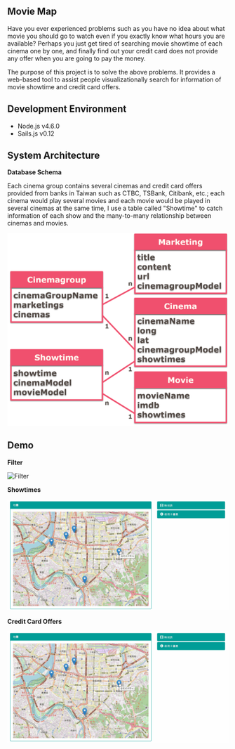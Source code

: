 


## Movie Map

Have you ever experienced problems such as you have no idea about what movie you should go to watch even if you exactly know what hours you are available? Perhaps you just get tired of searching movie showtime of each cinema one by one, and finally find out your credit card does not provide any offer when you are going to pay the money.

The purpose of this project is to solve the above problems. It provides a web-based tool to assist people visualizationally search for information of movie showtime and credit card offers.



## Development Environment
- Node.js v4.6.0
- Sails.js v0.12



## System Architecture
**Database Schema**

Each cinema group contains several cinemas and credit card offers provided from banks in Taiwan such as CTBC, TSBank, Citibank, etc.; each cinema would play several movies and each movie would be played in several cinemas at the same time, I use a table called "Showtime" to catch information of each show and the many-to-many relationship between cinemas and movies.

<img alt="Database Schema" src="/assets/images/ERD.png" title="Database Schema" width="600"/>



## Demo
**Filter**

<img alt="Filter" src="/assets/images/Filter.gif" title="Filter" width="800"/>

**Showtimes**

<img alt="Showtimes" src="/assets/images/Showtimes.gif" title="Showtimes" width="800"/>

**Credit Card Offers**

<img alt="Credit Card Offers" src="/assets/images/CredieCardOffers.gif" title="Credit Card Offers" width="800"/>